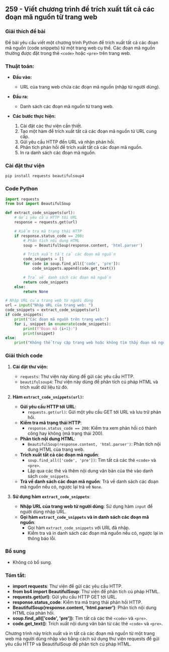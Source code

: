 ## 259 - Viết chương trình để trích xuất tất cả các đoạn mã nguồn từ trang web

### Giải thích đề bài

Đề bài yêu cầu viết một chương trình Python để trích xuất tất cả các đoạn mã nguồn (code snippets) từ một trang web cụ thể. Các đoạn mã nguồn thường được đặt trong thẻ `<code>` hoặc `<pre>` trên trang web.

### Thuật toán:

- **Đầu vào:**

  - URL của trang web chứa các đoạn mã nguồn (nhập từ người dùng).

- **Đầu ra:**

  - Danh sách các đoạn mã nguồn từ trang web.

- **Các bước thực hiện:**
  1. Cài đặt các thư viện cần thiết.
  2. Tạo một hàm để trích xuất tất cả các đoạn mã nguồn từ URL cung cấp.
  3. Gửi yêu cầu HTTP đến URL và nhận phản hồi.
  4. Phân tích phản hồi để trích xuất tất cả các đoạn mã nguồn.
  5. In ra danh sách các đoạn mã nguồn.

### Cài đặt thư viện

```
pip install requests beautifulsoup4
```

### Code Python

```python
import requests
from bs4 import BeautifulSoup

def extract_code_snippets(url):
    # Gửi yêu cầu HTTP tới URL
    response = requests.get(url)

    # Kiểm tra mã trạng thái HTTP
    if response.status_code == 200:
        # Phân tích nội dung HTML
        soup = BeautifulSoup(response.content, 'html.parser')

        # Trích xuất tất cả các đoạn mã nguồn
        code_snippets = []
        for code in soup.find_all(['code', 'pre']):
            code_snippets.append(code.get_text())

        # Trả về danh sách các đoạn mã nguồn
        return code_snippets
    else:
        return None

# Nhập URL của trang web từ người dùng
url = input("Nhập URL của trang web: ")
code_snippets = extract_code_snippets(url)
if code_snippets:
    print("Các đoạn mã nguồn trên trang web:")
    for i, snippet in enumerate(code_snippets):
        print(f"Đoạn mã {i+1}:")
        print(snippet)
else:
    print("Không thể truy cập trang web hoặc không tìm thấy đoạn mã nguồn.")
```

### Giải thích code

1. **Cài đặt thư viện:**

   - `requests`: Thư viện này dùng để gửi các yêu cầu HTTP.
   - `beautifulsoup4`: Thư viện này dùng để phân tích cú pháp HTML và trích xuất dữ liệu từ đó.

2. **Hàm `extract_code_snippets(url)`:**

   - **Gửi yêu cầu HTTP tới URL**:
     - `requests.get(url)`: Gửi một yêu cầu GET tới URL và lưu trữ phản hồi.
   - **Kiểm tra mã trạng thái HTTP**:
     - `response.status_code == 200`: Kiểm tra xem phản hồi có thành công hay không (mã trạng thái 200).
   - **Phân tích nội dung HTML**:
     - `BeautifulSoup(response.content, 'html.parser')`: Phân tích nội dung HTML của trang web.
   - **Trích xuất tất cả các đoạn mã nguồn**:
     - `soup.find_all(['code', 'pre'])`: Tìm tất cả các thẻ `<code>` và `<pre>`.
     - Lặp qua các thẻ và thêm nội dung văn bản của thẻ vào danh sách `code_snippets`.
   - **Trả về danh sách các đoạn mã nguồn**: Trả về danh sách các đoạn mã nguồn nếu có, ngược lại trả về `None`.

3. **Sử dụng hàm `extract_code_snippets`**:
   - **Nhập URL của trang web từ người dùng**: Sử dụng hàm `input` để người dùng nhập URL.
   - **Gọi hàm `extract_code_snippets` và in danh sách các đoạn mã nguồn**:
     - Gọi hàm `extract_code_snippets` với URL đã nhập.
     - Kiểm tra và in danh sách các đoạn mã nguồn nếu có, ngược lại in thông báo lỗi.

### Bổ sung

- Không có bổ sung.

### Tóm tắt:

- **import requests**: Thư viện để gửi các yêu cầu HTTP.
- **from bs4 import BeautifulSoup**: Thư viện để phân tích cú pháp HTML.
- **requests.get(url)**: Gửi yêu cầu HTTP GET tới URL.
- **response.status_code**: Kiểm tra mã trạng thái phản hồi HTTP.
- **BeautifulSoup(response.content, 'html.parser')**: Phân tích nội dung HTML của phản hồi.
- **soup.find_all(['code', 'pre'])**: Tìm tất cả các thẻ `<code>` và `<pre>`.
- **code.get_text()**: Trích xuất nội dung văn bản từ các thẻ `<code>` và `<pre>`.

Chương trình này trích xuất và in tất cả các đoạn mã nguồn từ một trang web mà người dùng nhập vào bằng cách sử dụng thư viện requests để gửi yêu cầu HTTP và BeautifulSoup để phân tích cú pháp HTML.
